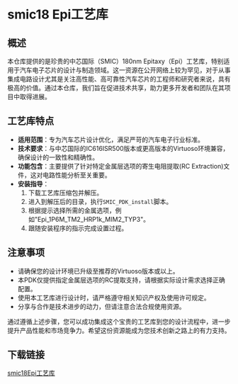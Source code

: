 # smic18 Epi工艺库

## 概述

本仓库提供的是珍贵的中芯国际（SMIC）180nm Epitaxy（Epi）工艺库，特别适用于汽车电子芯片的设计与制造领域。这一资源在公开网络上较为罕见，对于从事集成电路设计尤其是关注高性能、高可靠性汽车芯片的工程师和研究者来说，具有极高的价值。通过本仓库，我们旨在促进技术共享，助力更多开发者和团队在其项目中取得进展。

## 工艺库特点

- **适用范围**：专为汽车芯片设计优化，满足严苛的汽车电子行业标准。
- **技术要求**：与中芯国际的IC616ISR500版本或更高版本的Virtuoso环境兼容，确保设计的一致性和精确性。
- **功能包含**：主要提供了针对特定金属层选项的寄生电阻提取(RC Extraction)文件，这对电路性能分析至关重要。
- **安装指导**：
  1. 下载工艺库压缩包并解压。
  2. 进入到解压后的目录，执行`SMIC_PDK_install`脚本。
  3. 根据提示选择所需的金属选项，例如"Epi_1P6M_TM2_HRP1k_MIM2_TYP3"。
  4. 跟随安装程序的指示完成设置过程。

## 注意事项

- 请确保您的设计环境已升级至推荐的Virtuoso版本或以上。
- 本PDK仅提供指定金属层选项的RC提取支持，请根据实际设计需求选择正确配置。
- 使用本工艺库进行设计时，请严格遵守相关知识产权及使用许可规定。
- 分享与合作是技术进步的动力，但请注意合法合规使用资源。

通过遵循上述步骤，您可以成功集成这个宝贵的工艺库到您的设计流程中，进一步提升产品性能和市场竞争力。希望这份资源能成为您技术创新之路上的有力支持。

## 下载链接

[smic18Epi工艺库](https://pan.quark.cn/s/d631a0e73ca7)